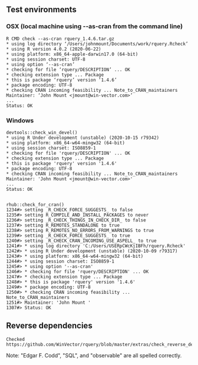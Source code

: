 

## Test environments

### OSX (local machine using --as-cran from the command line)

    R CMD check --as-cran rquery_1.4.6.tar.gz 
    * using log directory ‘/Users/johnmount/Documents/work/rquery.Rcheck’
    * using R version 4.0.2 (2020-06-22)
    * using platform: x86_64-apple-darwin17.0 (64-bit)
    * using session charset: UTF-8
    * using option ‘--as-cran’
    * checking for file ‘rquery/DESCRIPTION’ ... OK
    * checking extension type ... Package
    * this is package ‘rquery’ version ‘1.4.6’
    * package encoding: UTF-8
    * checking CRAN incoming feasibility ... Note_to_CRAN_maintainers
    Maintainer: ‘John Mount <jmount@win-vector.com>’
    ...
    Status: OK


### Windows

    devtools::check_win_devel()
    * using R Under development (unstable) (2020-10-15 r79342)
    * using platform: x86_64-w64-mingw32 (64-bit)
    * using session charset: ISO8859-1
    * checking for file 'rquery/DESCRIPTION' ... OK
    * checking extension type ... Package
    * this is package 'rquery' version '1.4.6'
    * package encoding: UTF-8
    * checking CRAN incoming feasibility ... Note_to_CRAN_maintainers
    Maintainer: 'John Mount <jmount@win-vector.com>'
    ...
    Status: OK


    rhub::check_for_cran()
    1234#> setting _R_CHECK_FORCE_SUGGESTS_ to false
    1235#> setting R_COMPILE_AND_INSTALL_PACKAGES to never
    1236#> setting _R_CHECK_THINGS_IN_CHECK_DIR_ to false
    1237#> setting R_REMOTES_STANDALONE to true
    1238#> setting R_REMOTES_NO_ERRORS_FROM_WARNINGS to true
    1239#> setting _R_CHECK_FORCE_SUGGESTS_ to true
    1240#> setting _R_CHECK_CRAN_INCOMING_USE_ASPELL_ to true
    1241#> * using log directory 'C:/Users/USERpCWcKjIBFh/rquery.Rcheck'
    1242#> * using R Under development (unstable) (2020-10-09 r79317)
    1243#> * using platform: x86_64-w64-mingw32 (64-bit)
    1244#> * using session charset: ISO8859-1
    1245#> * using option '--as-cran'
    1246#> * checking for file 'rquery/DESCRIPTION' ... OK
    1247#> * checking extension type ... Package
    1248#> * this is package 'rquery' version '1.4.6'
    1249#> * package encoding: UTF-8
    1250#> * checking CRAN incoming feasibility ... Note_to_CRAN_maintainers
    1251#> Maintainer: 'John Mount '
    1307#> Status: OK


## Reverse dependencies

    Checked https://github.com/WinVector/rquery/blob/master/extras/check_reverse_dependencies.md

Note: "Edgar F. Codd", "SQL", and "observable" are all spelled correctly.
